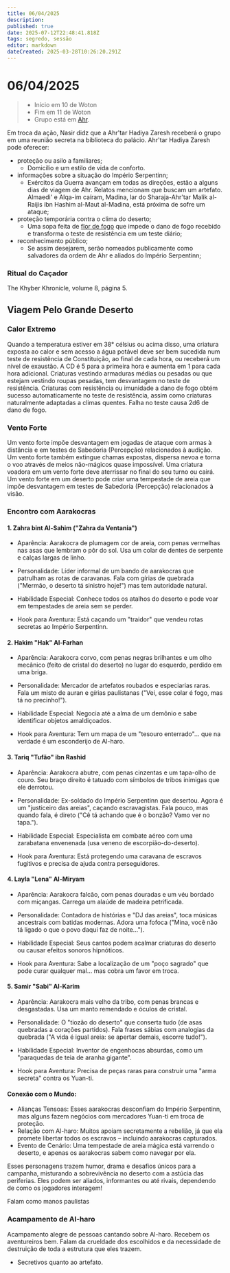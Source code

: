 ```yaml
---
title: 06/04/2025
description: 
published: true
date: 2025-07-12T22:48:41.818Z
tags: segredo, sessão
editor: markdown
dateCreated: 2025-03-28T10:26:20.291Z
---
```


# 06/04/2025

> - Início em 10 de Woton
> - Fim em 11 de Woton
> - Grupo está em [Ahr](/lugares/plano-material/drafeon/sudeste-de-drafeon/ahr).
<!-- {blockquote:.is-info} -->

Em troca da ação, Nasir didz que a Ahr'tar Hadiya Zaresh receberá o grupo em uma reunião secreta na biblioteca do palácio. Ahr'tar Hadiya Zaresh pode oferecer:
- proteção ou asilo a familiares;
  - Domicílio e um estilo de vida de conforto.
- informações sobre a situação do Império Serpentinn;
  - Exércitos da Guerra avançam em todas as direções, estão a alguns dias de viagem de Ahr. Relatos mencionam que buscam um artefato. Almaedi' e Alqa-im caíram, Madina, lar do Sharaja-Ahr'tar Malik al-Raijis ibn Hashim al-Maut al-Madina, está próxima de sofre um ataque;
- proteção temporária contra o clima do deserto;
	- Uma sopa feita de [flor de fogo](/fauna-e-flora/flor-de-fogo) que impede o dano de fogo recebido e transforma o teste de resistência em um teste diário;
- reconhecimento público;
  - Se assim desejarem, serão nomeados publicamente como salvadores da ordem de Ahr e aliados do Império Serpentinn;

### Ritual do Caçador
The Khyber Khronicle, volume 8, página 5.

## Viagem Pelo Grande Deserto

### Calor Extremo
Quando a temperatura estiver em 38° célsius ou acima disso, uma criatura exposta ao calor e sem acesso a água potável deve ser bem sucedida num teste de resistência de Constituição, ao final de cada hora, ou receberá um nível de exaustão. A CD é 5 para a primeira hora e aumenta em 1 para cada hora adicional. Criaturas vestindo armaduras médias ou pesadas ou que estejam vestindo roupas pesadas, tem desvantagem no teste de resistência. Criaturas com resistência ou imunidade a dano de fogo obtém sucesso automaticamente no teste de resistência, assim como criaturas naturalmente adaptadas a climas quentes.
Falha no teste causa 2d6 de dano de fogo.

### Vento Forte
Um vento forte impõe desvantagem em jogadas de ataque com armas à distância e em testes de Sabedoria (Percepção) relacionados à audição. Um vento forte também extingue chamas expostas, dispersa nevoa e torna o voo através de meios não-mágicos quase impossível. Uma criatura voadora em um vento forte deve
aterrissar no final do seu turno ou cairá. Um vento forte em um deserto pode criar uma tempestade de areia que impõe desvantagem em testes de Sabedoria (Percepção) relacionados à visão.

### Encontro com Aarakocras
#### 1. Zahra bint Al-Sahim ("Zahra da Ventania")

- Aparência: Aarakocra de plumagem cor de areia, com penas vermelhas nas asas que lembram o pôr do sol. Usa um colar de dentes de serpente e calças largas de linho.

- Personalidade: Líder informal de um bando de aarakocras que patrulham as rotas de caravanas. Fala com gírias de quebrada ("Mermão, o deserto tá sinistro hoje!") mas tem autoridade natural.

- Habilidade Especial: Conhece todos os atalhos do deserto e pode voar em tempestades de areia sem se perder.

- Hook para Aventura: Está caçando um "traidor" que vendeu rotas secretas ao Império Serpentinn.

#### 2. Hakim "Hak" Al-Farhan

- Aparência: Aarakocra corvo, com penas negras brilhantes e um olho mecânico (feito de cristal do deserto) no lugar do esquerdo, perdido em uma briga.

- Personalidade: Mercador de artefatos roubados e especiarias raras. Fala um misto de auran e gírias paulistanas ("Vei, esse colar é fogo, mas tá no precinho!").

- Habilidade Especial: Negocia até a alma de um demônio e sabe identificar objetos amaldiçoados.

- Hook para Aventura: Tem um mapa de um "tesouro enterrado"... que na verdade é um esconderijo de Al-haro.

#### 3. Tariq "Tufão" ibn Rashid

- Aparência: Aarakocra abutre, com penas cinzentas e um tapa-olho de couro. Seu braço direito é tatuado com símbolos de tribos inimigas que ele derrotou.

- Personalidade: Ex-soldado do Império Serpentinn que desertou. Agora é um "justiceiro das areias", caçando escravagistas. Fala pouco, mas quando fala, é direto ("Cê tá achando que é o bonzão? Vamo ver no tapa.").

- Habilidade Especial: Especialista em combate aéreo com uma zarabatana envenenada (usa veneno de escorpião-do-deserto).

- Hook para Aventura: Está protegendo uma caravana de escravos fugitivos e precisa de ajuda contra perseguidores.

#### 4. Layla "Lena" Al-Miryam

- Aparência: Aarakocra falcão, com penas douradas e um véu bordado com miçangas. Carrega um alaúde de madeira petrificada.

- Personalidade: Contadora de histórias e "DJ das areias", toca músicas ancestrais com batidas modernas. Adora uma fofoca ("Mina, você não tá ligado o que o povo daqui faz de noite...").

- Habilidade Especial: Seus cantos podem acalmar criaturas do deserto ou causar efeitos sonoros hipnóticos.

- Hook para Aventura: Sabe a localização de um "poço sagrado" que pode curar qualquer mal... mas cobra um favor em troca.

#### 5. Samir "Sabi" Al-Karim

- Aparência: Aarakocra mais velho da tribo, com penas brancas e desgastadas. Usa um manto remendado e óculos de cristal.

- Personalidade: O "tiozão do deserto" que conserta tudo (de asas quebradas a corações partidos). Fala frases sábias com analogias da quebrada ("A vida é igual areia: se apertar demais, escorre tudo!").

- Habilidade Especial: Inventor de engenhocas absurdas, como um "paraquedas de teia de aranha gigante".

- Hook para Aventura: Precisa de peças raras para construir uma "arma secreta" contra os Yuan-ti.

#### Conexão com o Mundo:

- Alianças Tensoas: Esses aarakocras desconfiam do Império Serpentinn, mas alguns fazem negócios com mercadores Yuan-ti em troca de proteção.
- Relação com Al-haro: Muitos apoiam secretamente a rebelião, já que ela promete libertar todos os escravos – incluindo aarakocras capturados.
- Evento de Cenário: Uma tempestade de areia mágica está varrendo o deserto, e apenas os aarakocras sabem como navegar por ela.

Esses personagens trazem humor, drama e desafios únicos para a campanha, misturando a sobrevivência no deserto com a astúcia das periferias. Eles podem ser aliados, informantes ou até rivais, dependendo de como os jogadores interagem!

Falam como manos paulistas

### Acampamento de Al-haro
Acampamento alegre de pessoas cantando sobre Al-haro. Recebem os aventureiros bem. Falam da crueldade dos escolhidos e da necessidade de destruição de toda a estrutura que eles trazem.
- Secretivos quanto ao artefato.